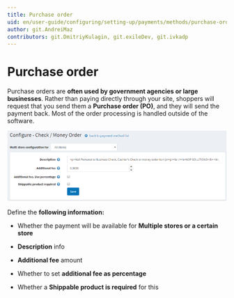 ```yaml
---
title: Purchase order
uid: en/user-guide/configuring/setting-up/payments/methods/purchase-order
author: git.AndreiMaz
contributors: git.DmitriyKulagin, git.exileDev, git.ivkadp
---
```

# Purchase order

Purchase orders are **often used by government agencies or large businesses**. Rather than paying directly through your site, shoppers will request that you send them a **Purchase order (PO)**, and they will send the payment back. Most of the order processing is handled outside of the software.

![purchaseorder](_static/purchase-order/purchaseorder.png)

Define the **following information:**

* Whether the payment will be available for **Multiple stores or a certain store**

* **Description** info

* **Additional fee** amount

* Whether to set **additional fee as percentage**

* Whether a **Shippable product is required** for this
